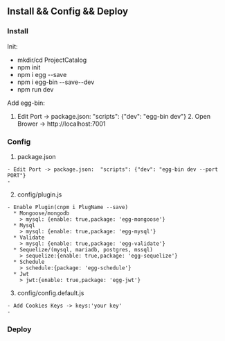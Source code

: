 ## Install && Config && Deploy
### Install
  Init:
  * mkdir/cd ProjectCatalog
  * npm init
  * npm i egg --save
  * npm i egg-bin --save--dev
  * npm run dev

  Add egg-bin:
  1. Edit Port -> package.json:  "scripts": {"dev": "egg-bin dev"}
	2. Open Brower -> http://localhost:7001
### Config
  1. package.json

    - Edit Port -> package.json:  "scripts": {"dev": "egg-bin dev --port PORT"}
    - 
  2. config/plugin.js

    - Enable Plugin(cnpm i PlugName --save)
      * Mongoose/mongodb
        > mysql: {enable: true,package: 'egg-mongoose'}
      * Mysql
        > mysql: {enable: true,package: 'egg-mysql'}
      * Validate
        > mysql: {enable: true,package: 'egg-validate'}
      * Sequelize/(mysql, mariadb, postgres, mssql)
        > sequelize:{enable: true,package: 'egg-sequelize'}
      * Schedule
        > schedule:{package: 'egg-schedule'}
      * Jwt
        > jwt:{enable: true,package: 'egg-jwt'}
        
  3. config/config.default.js

    - Add Cookies Keys -> keys:'your key'
    - 
### Deploy


	

 
